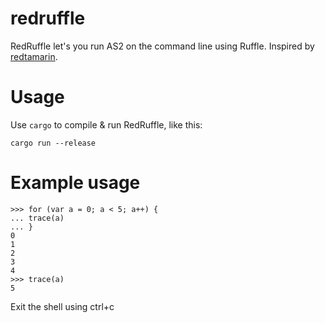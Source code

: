 # redruffle

RedRuffle let's you run AS2 on the command line using Ruffle. Inspired by [redtamarin](https://github.com/Corsaair/redtamarin).

# Usage
Use `cargo` to compile & run RedRuffle, like this:
```
cargo run --release
```

# Example usage
```
>>> for (var a = 0; a < 5; a++) {
... trace(a)
... }
0
1
2
3
4
>>> trace(a)
5
```
Exit the shell using ctrl+c
